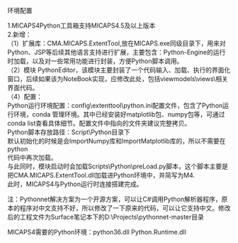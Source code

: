 环境配置

1.MICAPS4Python工具箱支持MICAPS4.5及以上版本  
2.新增：  
  （1）扩展库：CMA.MICAPS.ExtentTool,放在MICAPS.exe同级目录下，用来对Python、JSP等后续其他语言支持进行扩展，主要包含：Python-Engine的运行时加载，以及对一些常用功能进行封装，方便Python脚本调用。  
  （2）模块 PythonEditor，该模块主要封装了一个代码输入、加载、执行的界面化窗口，后续如果该为NoteBook实现，应修改此处，包括viewmodels\views\相关界面代码。  
  （4）配置：  
      Python运行环境配置：config\extenttool\python.ini配置文件，包含了Python运行环境，conda 管理环境。其中已经安装好matplotlib包、numpy包等，可通过conda list查看具体细节。配置文件中指向的文件夹建议完整拷贝。  
      Python脚本存放路径：Script\Python目录下  
      默认初始化的时候是会ImportNumpy库和ImportMatplotlib库的，所以不需要在python  
 代码中再次加载。  
      与此同时，模块启动时会加载Scripts\Python\preLoad.py脚本，这个脚本主要是把CMA.MICAPS.ExtentTool.dll加载进Python环境中，并简写为M4.  
  此时，MICAPS4与Python运行时连接搭建完成。

注：Pythonnet解决方案为一个开源方案，可以让C\#调用Python解析器程序，原本的程序对中文支持不好，所以修改了一下原来的代码，可以让它支持中文。修改后的工程文件为Surface笔记本下的D:\Projects\pythonnet-master目录

MICAPS4需要的Python环境：python36.dll Python.Runtime.dll

